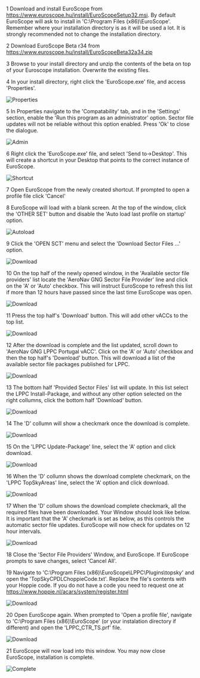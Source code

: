 ---
---

1   Download and install EuroScope from https://www.euroscope.hu/install/EuroScopeSetup32.msi. By default EuroScope will ask to install in 'C:\Program Files (x86)\EuroScope'. Remember where your installation directory is as it will be used a lot. It is strongly recommended not to change the installation directory.

2   Download EuroScope Beta r34 from https://www.euroscope.hu/install/EuroScopeBeta32a34.zip

3   Browse to your install directory and unzip the contents of the beta on top of your Euroscope installation. Overwrite the existing files. 

4   In your install directory, right click the 'EuroScope.exe' file, and access 'Properties'.

![Properties](/assets/img/rclick.png)

5   In Properties navigate to the 'Compatability' tab, and in the 'Settings' section, enable the 'Run this program as an administrator' option. Sector file updates will not be reliable without this option enabled. Press 'Ok' to close the dialogue.

![Admin](/assets/img/admin.png)

6   Right click the 'EuroScope.exe' file, and select 'Send to->Desktop'. This will create a shortcut in your Desktop that points to the correct instance of EuroScope.

![Shortcut](/assets/img/short.png)

7   Open EuroScope from the newly created shortcut. If prompted to open a profile file click 'Cancel'

8   EuroScope will load with a blank screen. At the top of the window, click the 'OTHER SET' button and disable the 'Auto load last profile on startup' option.

![Autoload](/assets/img/aload.png)

9   Click the 'OPEN SCT' menu and select the 'Download Sector Files ...' option.

![Download](/assets/img/dl.png)

10  On the top half of the newly opened window, in the 'Available sector file providers' list locate the 'AeroNav GNG Sector File Provider' line and click on the 'A' or 'Auto' checkbox. This will instruct EuroScope to refresh this list if more than 12 hours have passed since the last time EuroScope was open.

![Download](/assets/img/sf1.png)

11  Press the top half's 'Download' button. This will add other vACCs to the top list.

![Download](/assets/img/sf2.png)

12  After the download is complete and the list updated, scroll down to 'AeroNav GNG LPPC Portugal vACC'. Click on the 'A' or 'Auto' checkbox and then the top half's 'Download' button. This will download a list of the available sector file packages published for LPPC.

![Download](/assets/img/sf3.png)

13  The bottom half 'Provided Sector Files' list will update. In this list select the LPPC Install-Package, and without any other option selected on the right collumns, click the bottom half 'Download' button.

![Download](/assets/img/ptinst.png)

14  The 'D' collumn will show a checkmark once the download is complete.

![Download](/assets/img/ptdld.png)

15  On the 'LPPC Update-Package' line, select the 'A' option and click download.

![Download](/assets/img/dlup.png)

16  When the 'D' collumn shows the download complete checkmark, on the 'LPPC TopSkyAreas' line, select the 'A' option and click download.

![Download](/assets/img/dlar.png)

17  When the 'D' collum shows the download complete checkmark, all the required files have been downloaded. Your Window should look like below. It is important that the 'A' checkmark is set as below, as this controls the automatic sector file updates. EuroScope will now check for updates on 12 hour intervals. 

![Download](/assets/img/dlcomplete.png)

18  Close the 'Sector File Providers' Window, and EuroScope. If EuroScope prompts to save changes, select 'Cancel All'.

19  Navigate to 'C:\Program Files (x86)\EuroScope\LPPC\Plugins\topsky' and open the 'TopSkyCPDLChoppieCode.txt'. Replace the file's contents with your Hoppie code. If you do not have a code you need to request one at https://www.hoppie.nl/acars/system/register.html

![Download](/assets/img/cancel.png)

20  Open EuroScope again. When prompted to 'Open a profile file', navigate to 'C:\Program Files (x86)\EuroScope' (or your instalation directory if different) and open the 'LPPC_CTR_TS.prf' file.

![Download](/assets/img/prof.png)

21  EuroScope will now load into this window. You may now close EuroScope, installation is complete.

![Complete](/assets/img/complete.png)